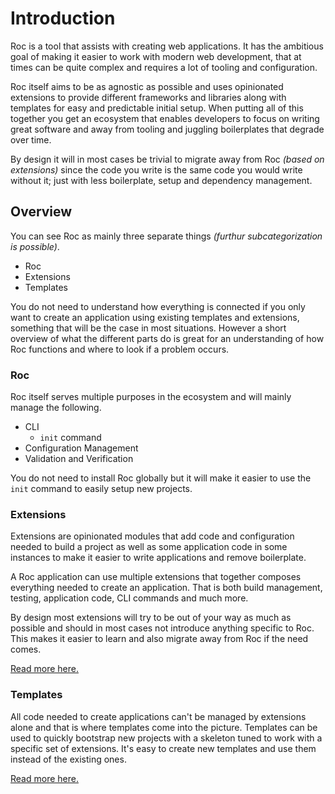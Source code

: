 # Introduction

Roc is a tool that assists with creating web applications. It has the ambitious goal of making it easier to work with modern web development, that at times can be quite complex and requires a lot of tooling and configuration.

Roc itself aims to be as agnostic as possible and uses opinionated extensions to provide different frameworks and libraries along with templates for easy and predictable initial setup. When putting all of this together you get an ecosystem that enables developers to focus on writing great software and away from tooling and juggling boilerplates that degrade over time. 

By design it will in most cases be trivial to migrate away from Roc _(based on extensions)_ since the code you write is the same code you would write without it; just with less boilerplate, setup and dependency management.

## Overview
You can see Roc as mainly three separate things _(furthur subcategorization is possible)_. 
* Roc
* Extensions
* Templates 

You do not need to understand how everything is connected if you only want to create an application using existing templates and extensions, something that will be the case in most situations. However a short overview of what the different parts do is great for an understanding of how Roc functions and where to look if a problem occurs.

### Roc
Roc itself serves multiple purposes in the ecosystem and will mainly manage the following.

* CLI
  * `init` command
* Configuration Management
* Validation and Verification

You do not need to install Roc globally but it will make it easier to use the `init` command to easily setup new projects.

### Extensions
Extensions are opinionated modules that add code and configuration needed to build a project as well as some application code in some instances to make it easier to write applications and remove boilerplate. 

A Roc application can use multiple extensions that together composes everything needed to create an application. That is both build management, testing,  application code, CLI commands and much more. 

By design most extensions will try to be out of your way as much as possible and should in most cases not introduce anything specific to Roc. This makes it easier to learn and also migrate away from Roc if the need comes.

[Read more here.](/docs/Extensions.md)

### Templates
All code needed to create applications can't be managed by extensions alone and that is where templates come into the picture. Templates can be used to quickly bootstrap new projects with a skeleton tuned to work with a specific set of extensions. It's easy to create new templates and use them instead of the existing ones.

[Read more here.](/docs/Templates.md)
